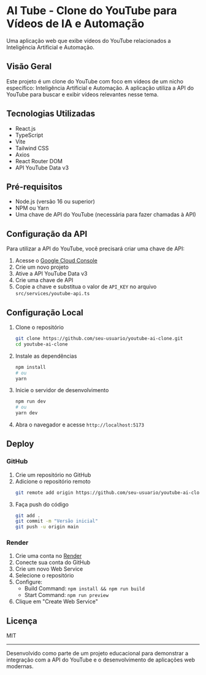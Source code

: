 # AI Tube - Clone do YouTube para Vídeos de IA e Automação

Uma aplicação web que exibe vídeos do YouTube relacionados a Inteligência Artificial e Automação.

## Visão Geral

Este projeto é um clone do YouTube com foco em vídeos de um nicho específico: Inteligência Artificial e Automação. A aplicação utiliza a API do YouTube para buscar e exibir vídeos relevantes nesse tema.

## Tecnologias Utilizadas

- React.js
- TypeScript
- Vite
- Tailwind CSS
- Axios
- React Router DOM
- API YouTube Data v3

## Pré-requisitos

- Node.js (versão 16 ou superior)
- NPM ou Yarn
- Uma chave de API do YouTube (necessária para fazer chamadas à API)

## Configuração da API

Para utilizar a API do YouTube, você precisará criar uma chave de API:

1. Acesse o [Google Cloud Console](https://console.cloud.google.com/)
2. Crie um novo projeto
3. Ative a API YouTube Data v3
4. Crie uma chave de API
5. Copie a chave e substitua o valor de `API_KEY` no arquivo `src/services/youtube-api.ts`

## Configuração Local

1. Clone o repositório
   ```bash
   git clone https://github.com/seu-usuario/youtube-ai-clone.git
   cd youtube-ai-clone
   ```

2. Instale as dependências
   ```bash
   npm install
   # ou
   yarn
   ```

3. Inicie o servidor de desenvolvimento
   ```bash
   npm run dev
   # ou
   yarn dev
   ```

4. Abra o navegador e acesse `http://localhost:5173`

## Deploy

### GitHub

1. Crie um repositório no GitHub
2. Adicione o repositório remoto
   ```bash
   git remote add origin https://github.com/seu-usuario/youtube-ai-clone.git
   ```
3. Faça push do código
   ```bash
   git add .
   git commit -m "Versão inicial"
   git push -u origin main
   ```

### Render

1. Crie uma conta no [Render](https://render.com/)
2. Conecte sua conta do GitHub
3. Crie um novo Web Service
4. Selecione o repositório
5. Configure:
   - Build Command: `npm install && npm run build`
   - Start Command: `npm run preview`
6. Clique em "Create Web Service"

## Licença

MIT

---

Desenvolvido como parte de um projeto educacional para demonstrar a integração com a API do YouTube e o desenvolvimento de aplicações web modernas. 